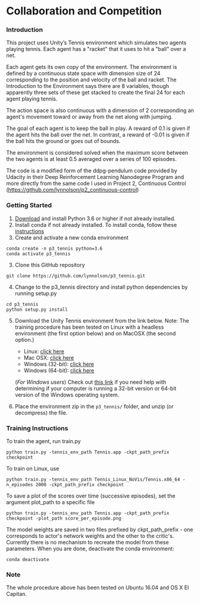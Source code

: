 # Collaboration and Competition 

### Introduction

This project uses Unity’s Tennis environment which simulates two agents playing tennis.  Each agent has a "racket" that it uses to hit a "ball" over a net.

Each agent gets its own copy of the environment. The environment is defined by a continuous state space with dimension size of 24 corresponding to the position and velocity of the ball and racket.  The Introduction to the Environment says there are 8 variables, though apparently three sets of these get stacked to create the final 24 for each agent playing tennis.

The action space is also continuous with a dimension of 2 corresponding an agent's movement toward or away from the net along with jumping.

The goal of each agent is to keep the ball in play.  A reward of 0.1 is given if the agent hits the ball over the net.  In contrast, a reward of -0.01 is given if the ball hits the ground or goes out of bounds.

The environment is considered solved when the maximum score between the two agents is at least 0.5 averaged over a series of 100 episodes.

The code is a modified form of the ddpg-pendulum code provided by Udacity in their Deep Reinforcement Learning Nanodegree Program and more directly from the same code I used in Project 2, Continuous Control (https://github.com/lynnolson/p2_continuous-control)

### Getting Started
1. [Download](https://www.python.org/downloads/) and install Python 3.6 or higher if not already installed.
2. Install conda if not already installed.  To install conda, follow these [instructions](https://conda.io/docs/user-guide/install/index.html)
3. Create and activate a new conda environment
```
conda create -n p3_tennis python=3.6
conda activate p3_tennis
```
3. Clone this GitHub repository
```
git clone https://github.com/lynnolson/p3_tennis.git
```
4. Change to the p3_tennis directory and install python dependencies by running setup.py
```
cd p3_tennis
python setup.py install
```
5. Download the Unity Tennis environment from the link below.  Note: The training procedure has been tested on Linux with a headless environment (the first option below) and on MacOSX (the second option.)
    - Linux: [click here](https://s3-us-west-1.amazonaws.com/udacity-drlnd/P3/Tennis/Tennis_Linux_NoVis.zip)
    - Mac OSX: [click here](https://s3-us-west-1.amazonaws.com/udacity-drlnd/P3/Tennis/Tennis.app.zip)
    - Windows (32-bit): [click here](https://s3-us-west-1.amazonaws.com/udacity-drlnd/P3/Tennis/Tennis_Windows_x86.zip)
    - Windows (64-bit): [click here](https://s3-us-west-1.amazonaws.com/udacity-drlnd/P3/Tennis/Tennis_Windows_x86_64.zip)

    (_For Windows users_) Check out [this link](https://support.microsoft.com/en-us/help/827218/how-to-determine-whether-a-computer-is-running-a-32-bit-version-or-64) if you need help with determining if your computer is running a 32-bit version or 64-bit version of the Windows operating system.

6. Place the environment zip in the `p3_tennis/` folder, and unzip (or decompress) the file.

### Training Instructions

To train the agent, run train.py

```
python train.py -tennis_env_path Tennis.app -ckpt_path_prefix checkpoint
```

To train on Linux, use

```
python train.py -tennis_env_path Tennis_Linux_NoVis/Tennis.x86_64 -n_episodes 2000 -ckpt_path_prefix checkpoint
```

To save a plot of the scores over time (successive episodes), set the argument plot_path to a specific file

```
python train.py -tennis_env_path Tennis.app -ckpt_path_prefix checkpoint -plot_path score_per_episode.png
```
The model weights are saved in two files prefixed by ckpt_path_prefix - one corresponds to actor's network weights and the other to the critic's.  Currently there is no mechanism to recreate the model from these parameters.
When you are done, deactivate the conda environment:
```
conda deactivate
```
### Note
The whole procedure above has been tested on Ubuntu 16.04 and OS X El Capitan.
